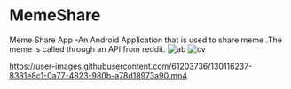 # MemeShare

Meme Share App -An Android Application that is used to share meme .The meme is called through an API from reddit.
![ab](https://user-images.githubusercontent.com/61203736/130113906-c236b8ce-9a9d-478c-9979-b1220263d8de.jpg)
![cv](https://user-images.githubusercontent.com/61203736/130114187-a46933f7-0e85-4429-a91d-ef93463e154c.jpg)

https://user-images.githubusercontent.com/61203736/130116237-8381e8c1-0a77-4823-980b-a78d18973a90.mp4
